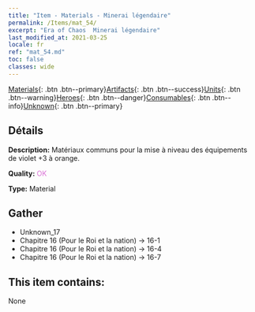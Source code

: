 ```yaml
---
title: "Item - Materials - Minerai légendaire"
permalink: /Items/mat_54/
excerpt: "Era of Chaos  Minerai légendaire"
last_modified_at: 2021-03-25
locale: fr
ref: "mat_54.md"
toc: false
classes: wide
---
```

 [Materials](/fr/Items/){: .btn .btn--primary}[Artifacts](/fr/Items/Artifacts/){: .btn .btn--success}[Units](/fr/Items/Units/){: .btn .btn--warning}[Heroes](/fr/Items/Heroes/){: .btn .btn--danger}[Consumables](/fr/Items/Consumables/){: .btn .btn--info}[Unknown](/fr/Items/Unknown/){: .btn .btn--primary}

## Détails
 **Description:** Matériaux communs pour la mise à niveau des équipements de violet +3 à orange.

 **Quality:** <span style="color: #DA70D6">OK</span>

 **Type:** Material

## Gather

*    Unknown_17 
*    Chapitre 16 (Pour le Roi et la nation) -> 16-1 
*    Chapitre 16 (Pour le Roi et la nation) -> 16-4 
*    Chapitre 16 (Pour le Roi et la nation) -> 16-7 

## This item contains:

  None


